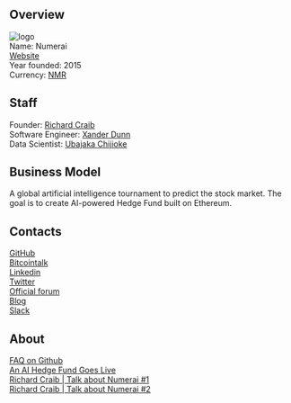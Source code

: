 ## Overview
![logo](../projects/logo/numeraire.png)  
Name: Numerai  
[Website](https://numer.ai/)  
Year founded: 2015  
Currency: [NMR](https://coinmarketcap.com/assets/numeraire/)  
## Staff
Founder: [Richard Craib](../people/richard_craib.md)   
Software Engineer: [Xander Dunn](../people/xander_dunn.md)  
Data Scientist: [Ubajaka Chijioke](../people/ubajaka_chijioke.md)  
## Business Model
A global artificial intelligence tournament to predict the stock market. The goal is to create AI-powered Hedge Fund built on Ethereum. 
## Contacts
[GitHub](https://github.com/numerai)  
[Bitcointalk](https://bitcointalk.org/index.php?topic=1984569.0)  
[Linkedin](https://www.linkedin.com/company-beta/10303433/)  
[Twitter](https://twitter.com/numerai)  
[Official forum](https://forum.numer.ai/)  
[Blog](https://medium.com/numerai)  
[Slack](https://numerai.slack.com/)  
## About
[FAQ on Github](https://github.com/numerai/faq/wiki)  
[An AI Hedge Fund Goes Live](https://medium.com/numerai/an-ai-hedge-fund-goes-live-on-ethereum-a80470c6b681)  
[Richard Craib | Talk about Numerai #1](https://www.youtube.com/watch?v=yY-Sg7KhRhU&feature=youtu.be)  
[Richard Craib | Talk about Numerai #2](https://youtu.be/Xa6L2UHTm2g)  
